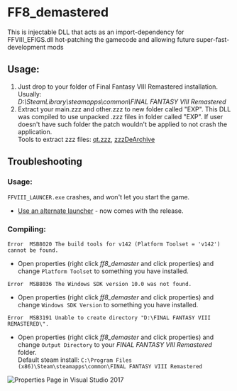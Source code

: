 # FF8_demastered
This is injectable DLL that acts as an import-dependency for FFVIII_EFIGS.dll hot-patching the gamecode and allowing future super-fast-development mods

## Usage:
1. Just drop to your folder of Final Fantasy VIII Remastered installation.
Usually:<br/>
_D:\SteamLibrary\steamapps\common\FINAL FANTASY VIII Remastered_<br/>
2. Extract your main.zzz and other.zzz to new folder called "EXP". This DLL was compiled to use unpacked .zzz files in folder called "EXP".
If user doesn't have such folder the patch wouldn't be applied to not crash the application.<br/>
Tools to extract zzz files: [qt.zzz](https://github.com/myst6re/qt-zzz/releases), [zzzDeArchive](https://github.com/Sebanisu/zzzDeArchive/releases)



## Troubleshooting
### Usage:
`FFVIII_LAUNCER.exe` crashes, and won't let you start the game.<br/>
  - [Use an alternate launcher](https://github.com/Sebanisu/FFVIII_LAUNCHER-Alternative/releases) - now comes with the release.
### Compiling:
`Error	MSB8020	The build tools for v142 (Platform Toolset = 'v142') cannot be found.`<br/>
  - Open properties (right click _ff8_demaster_ and click properties) and change `Platform Toolset` to something you have installed.

`Error	MSB8036	The Windows SDK version 10.0 was not found.`<br/>
  - Open properties (right click _ff8_demaster_ and click properties) and change `Windows SDK Version` to something you have installed.

`Error	MSB3191	Unable to create directory "D:\FINAL FANTASY VIII REMASTERED\".`<br/>
  - Open properties (right click _ff8_demaster_ and click properties) and change `Output Directory` to your _FINAL FANTASY VIII Remastered_ folder.<br/>
Default steam install: `C:\Program Files (x86)\Steam\steamapps\common\FINAL FANTASY VIII Remastered`


![Properties Page in Visual Studio 2017](https://cdn.discordapp.com/attachments/622172784667394052/628892957327753216/unknown.png)
